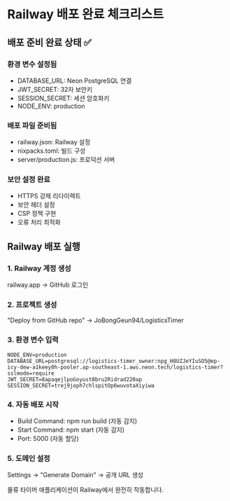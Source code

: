 # Railway 배포 완료 체크리스트

## 배포 준비 완료 상태 ✅

### 환경 변수 설정됨
- DATABASE_URL: Neon PostgreSQL 연결
- JWT_SECRET: 32자 보안키
- SESSION_SECRET: 세션 암호화키
- NODE_ENV: production

### 배포 파일 준비됨
- railway.json: Railway 설정
- nixpacks.toml: 빌드 구성
- server/production.js: 프로덕션 서버

### 보안 설정 완료
- HTTPS 강제 리다이렉트
- 보안 헤더 설정
- CSP 정책 구현
- 오류 처리 최적화

## Railway 배포 실행

### 1. Railway 계정 생성
railway.app → GitHub 로그인

### 2. 프로젝트 생성
"Deploy from GitHub repo" → JoBongGeun94/LogisticsTimer

### 3. 환경 변수 입력
```
NODE_ENV=production
DATABASE_URL=postgresql://logistics-timer_owner:npg_H8UZJeYIuSO5@ep-icy-dew-a1keey0h-pooler.ap-southeast-1.aws.neon.tech/logistics-timer?sslmode=require
JWT_SECRET=8apaqejlpoGoyust8bru2Ridrad220ap
SESSION_SECRET=trej9joph7chlspitOp6wuvotaXiyiwa
```

### 4. 자동 배포 시작
- Build Command: npm run build (자동 감지)
- Start Command: npm start (자동 감지)
- Port: 5000 (자동 할당)

### 5. 도메인 설정
Settings → "Generate Domain" → 공개 URL 생성

물류 타이머 애플리케이션이 Railway에서 완전히 작동합니다.